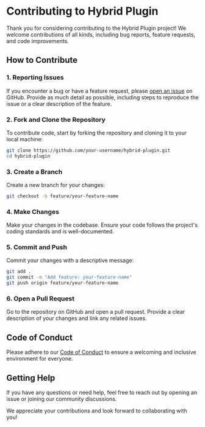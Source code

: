 # Contributing to Hybrid Plugin

Thank you for considering contributing to the Hybrid Plugin project! We welcome contributions of all kinds, including bug reports, feature requests, and code improvements.

## How to Contribute

### 1. Reporting Issues
If you encounter a bug or have a feature request, please [open an issue](https://github.com/your-repo/hybrid-plugin/issues) on GitHub. Provide as much detail as possible, including steps to reproduce the issue or a clear description of the feature.

### 2. Fork and Clone the Repository
To contribute code, start by forking the repository and cloning it to your local machine:
```bash
git clone https://github.com/your-username/hybrid-plugin.git
cd hybrid-plugin
```

### 3. Create a Branch
Create a new branch for your changes:
```bash
git checkout -b feature/your-feature-name
```

### 4. Make Changes
Make your changes in the codebase. Ensure your code follows the project's coding standards and is well-documented.

### 5. Commit and Push
Commit your changes with a descriptive message:
```bash
git add .
git commit -m "Add feature: your-feature-name"
git push origin feature/your-feature-name
```

### 6. Open a Pull Request
Go to the repository on GitHub and open a pull request. Provide a clear description of your changes and link any related issues.

## Code of Conduct
Please adhere to our [Code of Conduct](CODE_OF_CONDUCT.md) to ensure a welcoming and inclusive environment for everyone.

## Getting Help
If you have any questions or need help, feel free to reach out by opening an issue or joining our community discussions.

We appreciate your contributions and look forward to collaborating with you!
